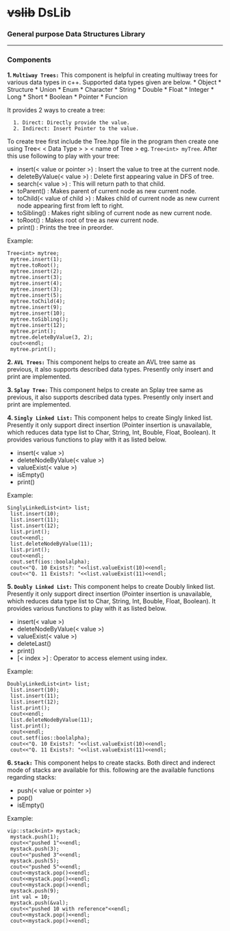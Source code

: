 # ~~vslib~~ DsLib

### General purpose Data Structures Library
--------------------------------------------------------------------------------------------------------------------------------------

### Components
**1.  ```Multiway Trees:```** This component is helpful in creating multiway trees for various data types in c++. Supported data types given are below.
    * Object
    * Structure
    * Union
    * Enum
    * Character
    * String
    * Double
    * Float
    * Integer
    * Long
    * Short
    * Boolean
    * Pointer
    * Funcion
  
   It provides 2 ways to create a tree:
   
      1. Direct: Directly provide the value.
      2. Indirect: Insert Pointer to the value.
   
   To create tree first include the Tree.hpp file in the program then create one using Tree< < Data Type > > < name of Tree > eg. ```Tree<int> myTree```. After this use following to play with your tree:
   * insert(< value or pointer >) : Insert the value to tree at the current node.
   * deleteByValue(< value >) : Delete first appearing value in DFS of tree.
   * search(< value >) : This will return path to that child.
   * toParent() : Makes parent of current node as new current node.
   * toChild(< value of child >) : Makes child of current node as new current node appearing first from left to right.
   * toSibling() : Makes right sibling of current node as new current node.
   * toRoot() : Makes root of tree as new current node.
   * print() : Prints the tree in preorder.
   
   Example:
   ```
   Tree<int> mytree;
	mytree.insert(1);
	mytree.toRoot();
	mytree.insert(2);
	mytree.insert(3);
	mytree.insert(4);
	mytree.insert(3);
	mytree.insert(5);
	mytree.toChild(4);
	mytree.insert(9);
	mytree.insert(10);
	mytree.toSibling();
	mytree.insert(12);
	mytree.print();
	mytree.deleteByValue(3, 2);
	cout<<endl;
	mytree.print();
   ```

**2.  ```AVL Trees:```** This component helps to create an AVL tree same as previous, it also supports described data types. Presently only insert and print are implemented.

**3.  ```Splay Tree:```** This component helps to create an Splay tree same as previous, it also supports described data types. Presently only insert and print are implemented.

**4.  ```Singly Linked List:```** This component helps to create Singly linked list. Presently it only support direct insertion (Pointer insertion is unavailable, which reduces data type list to Char, String, Int, Bouble, Float, Boolean). It provides various functions to play with it as listed below.
   * insert(< value >)
   * deleteNodeByValue(< value >)
   * valueExist(< value >)
   * isEmpty()
   * print()
   
   Example:
   ```
   SinglyLinkedList<int> list;
	list.insert(10);
	list.insert(11);
	list.insert(12);
	list.print();
	cout<<endl;
	list.deleteNodeByValue(11);
	list.print();
	cout<<endl;
	cout.setf(ios::boolalpha);
	cout<<"Q. 10 Exists?: "<<list.valueExist(10)<<endl;
	cout<<"Q. 11 Exists?: "<<list.valueExist(11)<<endl;
   ```
 
**5.  ```Doubly Linked List:```** This component helps to create Doubly linked list. Presently it only support direct insertion (Pointer insertion is unavailable, which reduces data type list to Char, String, Int, Bouble, Float, Boolean). It provides various functions to play with it as listed below.
   * insert(< value >)
   * deleteNodeByValue(< value >)
   * valueExist(< value >)
   * deleteLast()
   * print()
   * [< index >] : Operator to access element using index.
   
   Example:
   ```
   DoublyLinkedList<int> list;
	list.insert(10);
	list.insert(11);
	list.insert(12);
	list.print();
	cout<<endl;
	list.deleteNodeByValue(11);
	list.print();
	cout<<endl;
	cout.setf(ios::boolalpha);
	cout<<"Q. 10 Exists?: "<<list.valueExist(10)<<endl;
	cout<<"Q. 11 Exists?: "<<list.valueExist(11)<<endl;
   ```

**6.  ```Stack:```** This component helps to create stacks. Both direct and inderect mode of stacks are available for this. following are the available functions regarding stacks:
   * push(< value or pointer >)
   * pop()
   * isEmpty()
   
   Example:
   ```
   vip::stack<int> mystack;
	mystack.push(1);
	cout<<"pushed 1"<<endl;
	mystack.push(3);
	cout<<"pushed 3"<<endl;
	mystack.push(5);
	cout<<"pushed 5"<<endl;
	cout<<mystack.pop()<<endl;
	cout<<mystack.pop()<<endl;
	cout<<mystack.pop()<<endl;
	mystack.push(9);
	int val = 10;
	mystack.push(&val);
	cout<<"pushed 10 with reference"<<endl;
	cout<<mystack.pop()<<endl;
	cout<<mystack.pop()<<endl;
   ```
